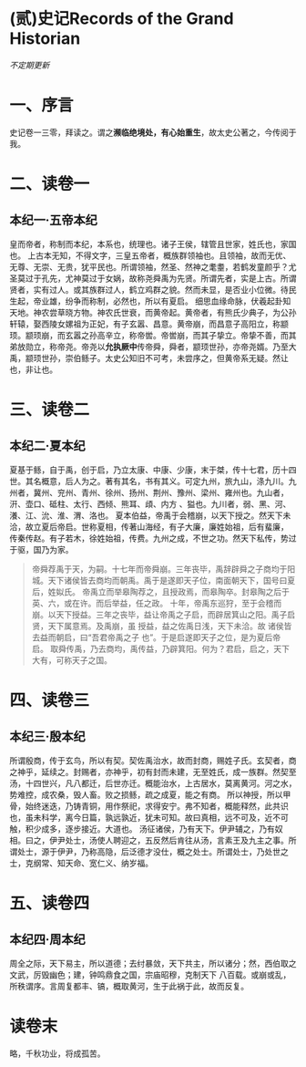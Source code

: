 # (贰)史记Records of the Grand Historian

_不定期更新_
# 一、序言
史记卷一三零，拜读之。谓之**濒临绝境处，有心始重生**，故太史公著之，今传阅于我。
# 二、读卷一
## 本纪一·五帝本纪
皇而帝者，称制而本纪，本系也，统理也。诸子王侯，辖管且世家，姓氏也，家国也。
上古本无知，不得文字，三皇五帝者，概族群领袖也。且领袖，故而无优、无尊、无崇、无贵，犹平民也。所谓领袖，然圣、然神之耄耋，若鹤发童颜乎？尤圣莫过于孔先，尤神莫过于女娲，故称尧舜禹为先贤。所谓先者，实是上古。所谓贤者，实有过人。或其族群过人，鹤立鸡群之貌。然而未显，是否业小位微。待民生起，帝业雄，纷争而称制，必然也，所以有夏启。
细思血缘命脉，伏羲起卦知天地。神农尝草晓方物。神农氏世衰，而黄帝起。黄帝者，有熊氏少典子，为公孙轩辕，娶西陵女嫘祖为正妃，有子玄嚣、昌意。黄帝崩，而昌意子高阳立，称颛顼。颛顼崩，而玄嚣之孙高辛立，称帝喾。帝喾崩，而其子挚立。帝挚不善，而其弟放勋立，称帝尧。帝尧以**允执厥中**传帝舜，舜者，颛顼世孙，亦帝尧婿。乃至大禹，颛顼世孙，崇伯鲧子。太史公知旧不可考，未尝序之，但黄帝系无疑。然让也，非让也。
# 三、读卷二
## 本纪二·夏本纪
夏基于鲧，自于禹，创于启，乃立太康、中康、少康，末于桀，传十七君，历十四世。其名概意，后人为之。著有其名，书有其义。可定九州，旅九山，涤九川。九州者，冀州、兖州、青州、徐州、扬州、荆州、豫州、梁州、雍州也。九山者，汧、壶口、砥柱、太行、西倾、熊耳、頉、内方 、獈也。九川者，弱、黑、河、瀁、江、沇、淮、渭、洛也。
夏本伯益，帝禹于会稽崩，以天下授之。然天下未洽，故立夏后帝启。世称夏相，传著山海经，有子大廉，廉姓始祖，后有蜚廉， 传秦传赵。有子若木，徐姓始祖，传费。九州之成，不世之功。然天下私传，势过于驱，国乃为家。
> 帝舜荐禹于天，为嗣。十七年而帝舜崩。三年丧毕，禹辞辟舜之子商均于阳城。天下诸侯皆去商均而朝禹。禹于是遂即天子位，南面朝天下，国号曰夏后，姓姒氏。
帝禹立而举皋陶荐之，且授政焉，而皋陶卒。封皋陶之后于英、六，或在许。而后举益，任之政。
十年，帝禹东巡狩，至于会稽而崩。以天下授益。三年之丧毕，益让帝禹之子启，而辟居箕山之阳。禹子启贤，天下属意焉。及禹崩，虽 授益，益之佐禹日浅，天下未洽。故 诸侯皆去益而朝启，曰“吾君帝禹之子 也”。于是启遂即天子之位，是为夏后帝启。
取舜传禹，乃去商均，禹传益，乃辟箕阳。何为？君启，启之，天下大有，可称天子之国。
# 四、读卷三
## 本纪三·殷本纪
所谓殷商，传于玄鸟，所以有契。契佐禹治水，故而封商，赐姓子氏。玄契者，商之神乎，延续之。封赐者，亦神乎，初有封而未建，无至姓氏，成一族群。然契至汤，十四世兴，凡八都迁，后世亦迁。概能治水，上古居水，莫离黄河。河之水，势难控，成农桑，毁人畜。败之损鲧，疏之成夏，能之有商。
所以神授，所以甲骨，始终迷迭，乃铸青铜，用作祭祀，求得安宁。弗不知者，概能释然，此共识也，虽未科学，离今日篇，孰远孰近，犹未可知。故曰真相，远不可及，近不可触，积少成多，逐步接近。大道也。
汤征诸侯，乃有天下。伊尹辅之，乃有奴相。曰之，伊尹处士，汤使人聘迎之，五反然后肯往从汤，言素王及九主之事。所谓处士，源于伊尹，乃称高隐，后泛德才没仕，概之处士。所谓处士，乃处世之士，克纲常、知天命、宽仁义、纳岁福。
# 五、读卷四
## 本纪四·周本纪
周全之际，天下易主，所以道德；去纣暴敛，天下共主，所以诸分；然，西伯取之文武，厉毁幽色；建，钟鸣鼎食之国，宗庙昭穆，克制天下 八百载。或崩或乱，所秩谓序。言周复都丰、镐，概取黄河，生于此祸于此，故而反复。
# 读卷末
略，千秋功业，将成孤苦。


